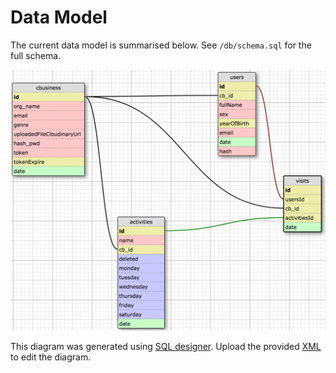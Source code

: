 # Data Model

The current data model is summarised below. See `/db/schema.sql` for the full schema.

<img alt="sql diagram" src="./assets/data_model.png" width="680px"></img>

This diagram was generated using [SQL designer](https://ondras.zarovi.cz/sql/demo/). Upload the provided [XML](./assets/data_model.xml) to edit the diagram.

